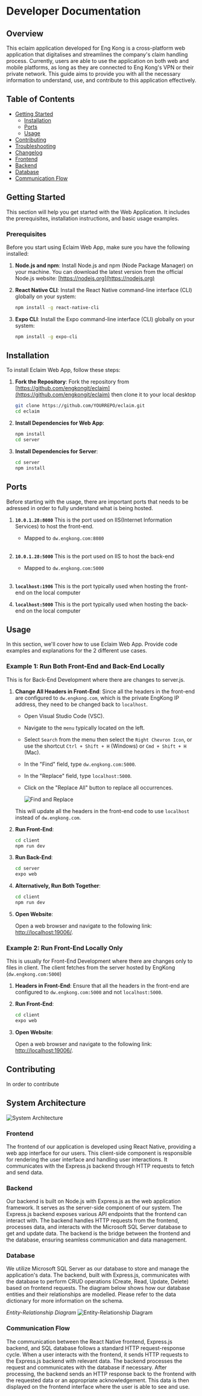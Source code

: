 # Developer Documentation

## Overview
This eclaim application developed for Eng Kong is a cross-platform web application that digitalises and streamlines the company's claim handling process. Currently, users are able to use the application on both web and mobile platforms, as long as they are connected to Eng Kong's VPN or their private network. This guide aims to provide you with all the necessary information to understand, use, and contribute to this application effectively.

## Table of Contents
- [Getting Started](#getting-started)
    - [Installation](#installation)
    - [Ports](#ports)
    - [Usage](#usage)
- [Contributing](#contributing)
- [Troubleshooting](#troubleshooting)
- [Changelog](#changelog)
- [Frontend](#frontend)
- [Backend](#backend)
- [Database](#database)
- [Communication Flow](#communication-flow)

## Getting Started

This section will help you get started with the Web Application. It includes the prerequisites, installation instructions, and basic usage examples.

### Prerequisites

Before you start using Eclaim Web App, make sure you have the following installed:

1. **Node.js and npm**: Install Node.js and npm (Node Package Manager) on your machine. You can download the latest version from the official Node.js website: [https://nodejs.org](https://nodejs.org)

2. **React Native CLI**: Install the React Native command-line interface (CLI) globally on your system:
    ```bash
    npm install -g react-native-cli

3. **Expo CLI**: Install the Expo command-line interface (CLI) globally on your system:
    ```bash
    npm install -g expo-cli

## Installation

To install Eclaim Web App, follow these steps:

1. **Fork the Repository**: Fork the repository from [https://github.com/engkongit/eclaim](https://github.com/engkongit/eclaim) then clone it to your local desktop

   ```bash
   git clone https://github.com/YOURREPO/eclaim.git
   cd eclaim

2. **Install Dependencies for Web App**:

    ```bash
    npm install
    cd server

3. **Install Dependencies for Server**:

    ```bash
    cd server
    npm install


## Ports

Before starting with the usage, there are important ports that needs to be adressed in order to fully understand what is being hosted.

1. **`10.0.1.28:8080`** This is the port used on IIS(Internet Information Services) to host the front-end.
    - Mapped to `dw.engkong.com:8080`  
    <br>

2. **`10.0.1.28:5000`** This is the port used on IIS to host the back-end
    - Mapped to `dw.engkong.com:5000`  
        <br>

3. **`localhost:1906`** This is the port typically used when hosting the front-end on the local computer

4. **`localhost:5000`** This is the port typically used when hosting the back-end on the local computer



## Usage

In this section, we'll cover how to use Eclaim Web App. Provide code examples and explanations for the 2 different use cases.

### Example 1: Run Both Front-End and Back-End Locally

This is for Back-End Development where there are changes to server.js.

1. **Change All Headers in Front-End**:
   Since all the headers in the front-end are configured to `dw.engkong.com`, which is the private EngKong IP address, they need to be changed back to `localhost`.

   - Open Visual Studio Code (VSC).
   - Navigate to the `menu` typically located on the left.
   - Select `Search` from the menu then select the `Right Chevron Icon`, or use the shortcut `Ctrl + Shift + H` (Windows) or `Cmd + Shift + H` (Mac).
   - In the "Find" field, type `dw.engkong.com:5000`.
   - In the "Replace" field, type `localhost:5000`.
   - Click on the "Replace All" button to replace all occurrences.

        ![Find and Replace](assets/Find%20and%20Replace.png)

   This will update all the headers in the front-end code to use `localhost` instead of `dw.engkong.com`.

2. **Run Front-End**: 

    ```bash
    cd client
    npm run dev

3. **Run Back-End**: 

    ```bash
    cd server
    expo web

4. **Alternatively, Run Both Together**:

    ```bash
    cd client
    npm run dev

5. **Open Website**:

    Open a web browser and navigate to the following link: [http://localhost:19006/](http://localhost:19006/).



### Example 2: Run Front-End Locally Only

This is usually for Front-End Development where there are changes only to files in client. The client fetches from the server hosted by EngKong (`dw.engkong.com:5000`)

1. **Headers in Front-End**:
   Ensure that all the headers in the front-end are configured to `dw.engkong.com:5000` and not `localhost:5000`.

2. **Run Front-End**: 

    ```bash
    cd client
    expo web

3. **Open Website**:

    Open a web browser and navigate to the following link: [http://localhost:19006/](http://localhost:19006/).

## Contributing

In order to contribute
   
## System Architecture
![System Architecture](assets/System%20Architecture.png)

### Frontend  
The frontend of our application is developed using React Native, providing a web app interface for our users. This client-side component is responsible for rendering the user interface and handling user interactions. It communicates with the Express.js backend through HTTP requests to fetch and send data.


### Backend  
Our backend is built on Node.js with Express.js as the web application framework. It serves as the server-side component of our system. The Express.js backend exposes various API endpoints that the frontend can interact with. The backend handles HTTP requests from the frontend, processes data, and interacts with the Microsoft SQL Server database to get and update data. The backend is the bridge between the frontend and the database, ensuring seamless communication and data management.

### Database  
We utilize Microsoft SQL Server as our database to store and manage the application's data. The backend, built with Express.js, communicates with the database to perform CRUD operations (Create, Read, Update, Delete) based on frontend requests. The diagram below shows how our database entities and their relationships are modelled. Please refer to the data dictionary for more information on the schema.

_Entity-Relationship Diagram_
![Entity-Relationship Diagram](assets/er_diagram.png)

### Communication Flow
The communication between the React Native frontend, Express.js backend, and SQL database follows a standard HTTP request-response cycle. When a user interacts with the frontend, it sends HTTP requests to the Express.js backend with relevant data. The backend processes the request and communicates with the database if necessary. After processing, the backend sends an HTTP response back to the frontend with the requested data or an appropriate acknowledgement. This data is then displayed on the frontend interface where the user is able to see and use.

